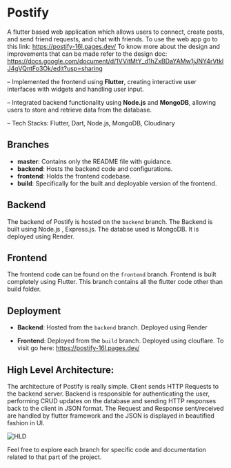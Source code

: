 # Postify
A flutter based web application which allows users to connect, create posts, and send friend requests, and chat with friends. To use the web app go to this link: https://postify-16l.pages.dev/ 
To know more about the design and improvements that can be made refer to the design doc: https://docs.google.com/document/d/1VVitMtY_d1hZxBDaYAMw1jJNY4rVtklJ4gVQntFo3Ok/edit?usp=sharing

– Implemented the frontend using **Flutter**, creating interactive user interfaces with widgets and handling user input.

– Integrated backend functionality using **Node.js** and **MongoDB**, allowing users to store and retrieve data from the
database.

– Tech Stacks: Flutter, Dart, Node.js, MongoDB, Cloudinary

## Branches

- **master**: Contains only the README file with guidance.
- **backend**: Hosts the backend code and configurations.
- **frontend**: Holds the frontend codebase.
- **build**: Specifically for the built and deployable version of the frontend.

## Backend

The backend of Postify is hosted on the `backend` branch. The Backend is built using Node.js , Express.js. The databse used is MongoDB.  It is deployed using Render.

## Frontend

The frontend code can be found on the `frontend` branch. Frontend is built completely using Flutter. This branch contains all the flutter code other than build folder.

## Deployment

- **Backend**: Hosted from the `backend` branch. Deployed using Render

- **Frontend**: Deployed from the `build` branch. Deployed using clouflare. To visit go here: https://postify-16l.pages.dev/

## High Level Architecture:
  The architecture of Postify is really simple.  Client sends HTTP Requests to the backend server. Backend is responsible for authenticating the user, performing CRUD updates on the database and sending HTTP   responses back to the client in JSON format. The Request and Response  sent/received are handled by flutter framework and the JSON is displayed in beautified fashion in UI.
  
  ![HLD](https://github.com/Satyam1942/Postify/assets/126737709/c8b6877e-c71d-4946-b163-f43f641fd4a5)

Feel free to explore each branch for specific code and documentation related to that part of the project.
